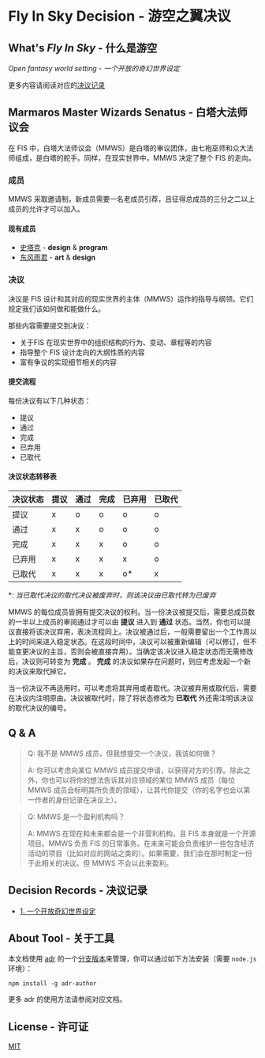 # Fly In Sky Decision - 游空之翼决议

## What's _Fly In Sky_ - 什么是游空

_Open fantasy world setting - 一个开放的奇幻世界设定_

更多内容请阅读对应的[决议记录][1]

## Marmaros Master Wizards Senatus - 白塔大法师议会

在 FIS 中，白塔大法师议会（MMWS）是白塔的审议团体，由七袍巫师和众大法师组成，是白塔的舵手。同样，在现实世界中，MMWS 决定了整个 FIS 的走向。

### 成员

MMWS 采取邀请制，新成员需要一名老成员引荐，且征得总成员的三分之二以上成员的允许才可以加入。

#### 现有成员

* [史塔克](mailto:z1522716486@hotmail.com) - __design__ & __program__
* [东风雨君](mailto:233@email.com) - __art__ & __design__

### 决议

决议是 FIS 设计和其对应的现实世界的主体（MMWS）运作的指导与纲领。它们规定我们该如何做和能做什么。

那些内容需要提交到决议：

* 关于FIS 在现实世界中的组织结构的行为、变动、章程等的内容
* 指导整个 FIS 设计走向的大纲性质的内容
* 富有争议的实现细节相关的内容

#### 提交流程

每份决议有以下几种状态：

* 提议
* 通过
* 完成
* 已弃用
* 已取代

#### 决议状态转移表

|决议状态|提议|通过|完成|已弃用|已取代|
|--|--|--|--|--|--|
|提议|x|o|o|o|o|
|通过|x|x|o|o|o|
|完成|x|x|x|o|o|
|已弃用|x|x|x|x|o|
|已取代|x|x|x|o*|x|

\*: *当已取代决议的取代决议被废弃时，则该决议由已取代转为已废弃*

MMWS 的每位成员皆拥有提交决议的权利。当一份决议被提交后，需要总成员数的一半以上成员的审阅通过才可以由 __提议__ 进入到 __通过__ 状态。当然，你也可以提议直接将该决议弃用，表决流程同上。决议被通过后，一般需要留出一个工作周以上的时间来进入稳定状态。在这段时间中，决议可以被重新编辑（可以修订，但不能变更决议的主旨，否则会被直接弃用）。当确定该决议进入稳定状态而无需修改后，决议则可转变为 __完成__ 。 __完成__ 的决议如果存在问题时，则应考虑发起一个新的决议来取代掉它。

当一份决议不再适用时，可以考虑将其弃用或者取代。决议被弃用或取代后，需要在决议内注明原由。决议被取代时，除了将状态修改为 __已取代__ 外还需注明该决议的取代决议的编号。


## Q & A

>Q: 我不是 MMWS 成员，但我想提交一个决议，我该如何做？
>
>A: 你可以考虑向某位 MMWS 成员提交申请，以获得对方的引荐。除此之外，你也可以将你的想法告诉其对应领域的某位 MMWS 成员（每位 MMWS 成员会标明其所负责的领域），让其代你提交（你的名字也会以第一作者的身份记录在决议上）。

>Q: MMWS 是一个盈利机构吗？
>
>A: MMWS 在现在和未来都会是一个非营利机构，且 FIS 本身就是一个开源项目。MMWS 负责 FIS 的日常事务。在未来可能会负责维护一些包含经济活动的项目（比如对应的网站之类的）。如果需要，我们会在那时制定一份于此相关的决议。但 MMWS 不会以此来盈利。

## Decision Records - 决议记录

* [1. 一个开放奇幻世界设定](fis0001-一个开放奇幻世界设定.md)


## About Tool - 关于工具

本文档使用 [adr](https://github.com/phodal/adr) 的一个[分支版本](https://github.com/molingyu/adr)来管理，你可以通过如下方法安装（需要 `node.js` 环境）：

```shell
npm install -g adr-author
```

更多 adr 的使用方法请参阅对应文档。

## License - 许可证

[MIT](LICENSE)

[1]: fis0001-一个开放奇幻世界设定.md (游空：一个开放奇幻世界设定)